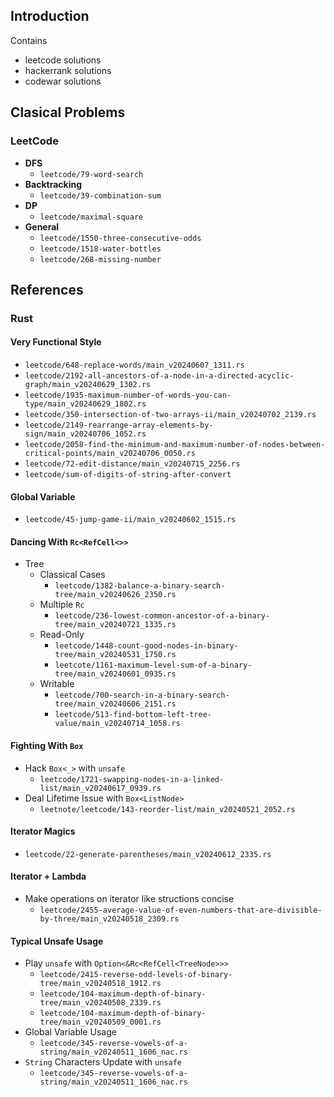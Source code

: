 ## Introduction
Contains
* leetcode solutions
* hackerrank solutions
* codewar solutions

## Clasical Problems
### LeetCode
* **DFS**
    * `leetcode/79-word-search`
* **Backtracking**
    * `leetcode/39-combination-sum`
* **DP**
    * `leetcode/maximal-square`
* **General**
    * `leetcode/1550-three-consecutive-odds`
    * `leetcode/1518-water-bottles`
    * `leetcode/268-missing-number`

## References
### Rust
#### Very Functional Style
* `leetcode/648-replace-words/main_v20240607_1311.rs`
* `leetcode/2192-all-ancestors-of-a-node-in-a-directed-acyclic-graph/main_v20240629_1302.rs`
* `leetcode/1935-maximum-number-of-words-you-can-type/main_v20240629_1802.rs`
* `leetcode/350-intersection-of-two-arrays-ii/main_v20240702_2139.rs`
* `leetcode/2149-rearrange-array-elements-by-sign/main_v20240706_1052.rs`
* `leetcode/2058-find-the-minimum-and-maximum-number-of-nodes-between-critical-points/main_v20240706_0050.rs`
* `leetcode/72-edit-distance/main_v20240715_2256.rs`
* `leetcode/sum-of-digits-of-string-after-convert`

#### Global Variable
* `leetcode/45-jump-game-ii/main_v20240602_1515.rs`
#### Dancing With `Rc<RefCell<>>`
* Tree
    * Classical Cases
        * `leetcode/1382-balance-a-binary-search-tree/main_v20240626_2350.rs`
    * Multiple `Rc`
        * `leetcode/236-lowest-common-ancestor-of-a-binary-tree/main_v20240721_1335.rs` 
    * Read-Only
        * `leetcode/1448-count-good-nodes-in-binary-tree/main_v20240531_1750.rs`
        * `leetcote/1161-maximum-level-sum-of-a-binary-tree/main_v20240601_0935.rs`
    * Writable
        * `leetcode/700-search-in-a-binary-search-tree/main_v20240606_2151.rs`
        * `leetcode/513-find-bottom-left-tree-value/main_v20240714_1058.rs`
#### Fighting With `Box`
* Hack `Box<_>` with `unsafe`
    * `leetcode/1721-swapping-nodes-in-a-linked-list/main_v20240617_0939.rs`
* Deal Lifetime Issue with `Box<ListNode>`
    * `leetnote/leetcode/143-reorder-list/main_v20240521_2052.rs`
#### Iterator Magics
* `leetcode/22-generate-parentheses/main_v20240612_2335.rs`
#### Iterator + Lambda 
* Make operations on iterator like structions concise
    * `leetcode/2455-average-value-of-even-numbers-that-are-divisible-by-three/main_v20240518_2309.rs`
#### Typical Unsafe Usage
* Play `unsafe` with `Option<&Rc<RefCell<TreeNode>>>`
    * `leetcode/2415-reverse-odd-levels-of-binary-tree/main_v20240518_1912.rs`
    * `leetcode/104-maximum-depth-of-binary-tree/main_v20240508_2339.rs`
    * `leetcode/104-maximum-depth-of-binary-tree/main_v20240509_0001.rs`
* Global Variable Usage
    * `leetcode/345-reverse-vowels-of-a-string/main_v20240511_1606_nac.rs`
* `String` Characters Update with `unsafe`
    * `leetcode/345-reverse-vowels-of-a-string/main_v20240511_1606_nac.rs`
